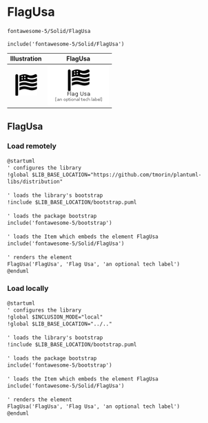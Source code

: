 # FlagUsa


```text
fontawesome-5/Solid/FlagUsa
```

```text
include('fontawesome-5/Solid/FlagUsa')
```



| Illustration | FlagUsa |
| :---: | :---: |
| ![illustration for Illustration](../../fontawesome-5/Solid/FlagUsa.png) | ![illustration for FlagUsa](../../fontawesome-5/Solid/FlagUsa.Local.png) |




## FlagUsa

### Load remotely
```plantuml
@startuml
' configures the library
!global $LIB_BASE_LOCATION="https://github.com/tmorin/plantuml-libs/distribution"

' loads the library's bootstrap
!include $LIB_BASE_LOCATION/bootstrap.puml

' loads the package bootstrap
include('fontawesome-5/bootstrap')

' loads the Item which embeds the element FlagUsa
include('fontawesome-5/Solid/FlagUsa')

' renders the element
FlagUsa('FlagUsa', 'Flag Usa', 'an optional tech label')
@enduml
```

### Load locally
```plantuml
@startuml
' configures the library
!global $INCLUSION_MODE="local"
!global $LIB_BASE_LOCATION="../.."

' loads the library's bootstrap
!include $LIB_BASE_LOCATION/bootstrap.puml

' loads the package bootstrap
include('fontawesome-5/bootstrap')

' loads the Item which embeds the element FlagUsa
include('fontawesome-5/Solid/FlagUsa')

' renders the element
FlagUsa('FlagUsa', 'Flag Usa', 'an optional tech label')
@enduml
```

